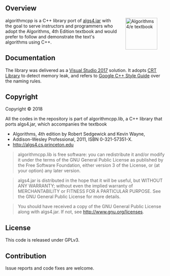 ## Overview

<IMG SRC="http://algs4.cs.princeton.edu/cover.png"  align=right hspace=25 width=100 alt = "Algorithms 4/e textbook">

algorithmcpp is a C++ library port of [algs4.jar](http://algs4.cs.princeton.edu/code/) with the goal to serve instructors and programmers who adopt the Algorithms, 4th Edition textbook and would prefer to follow and demonstrate the text's algorithms using C++.

## Documentation

The library was delivered as a [Visual Studio 2017](https://www.visualstudio.com) solution. It adopts [CRT Library](https://docs.microsoft.com/en-us/visualstudio/debugger/finding-memory-leaks-using-the-crt-library?view=vs-2017) to detect memory leak, and refers to [Google C++ Style Guide](https://google.github.io/styleguide/cppguide.html) over the naming rules.

## Copyright

Copyright &copy; 2018

All the codes in the repository is part of algorithmcpp.lib, a C++ library that ports algs4.jar, which accompanies the textbook

* Algorithms, 4th edition by Robert Sedgewick and Kevin Wayne,
* Addison-Wesley Professional, 2011, ISBN 0-321-57351-X.
* http://algs4.cs.princeton.edu

> algorithmcpp.lib is free software: you can redistribute it and/or modify
> it under the terms of the GNU General Public License as published by
> the Free Software Foundation, either version 3 of the License, or
> (at your option) any later version.

> algs4.jar is distributed in the hope that it will be useful,
> but WITHOUT ANY WARRANTY; without even the implied warranty of
> MERCHANTABILITY or FITNESS FOR A PARTICULAR PURPOSE.  See the
> GNU General Public License for more details.

> You should have received a copy of the GNU General Public License
> along with algs4.jar.  If not, see http://www.gnu.org/licenses.

## License

This code is released under GPLv3.

## Contribution

Issue reports and code fixes are welcome.